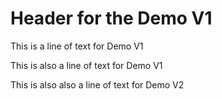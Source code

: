 # Header for the Demo V1

This is a line of text for Demo V1

This is also a line of text for Demo V1

This is also also a line of text for Demo V2
